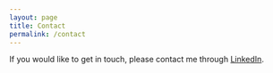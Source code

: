 ```yaml
---
layout: page
title: Contact
permalink: /contact
---
```


If you would like to get in touch, please contact me through [LinkedIn](https://www.linkedin.com/in/kcht/).
